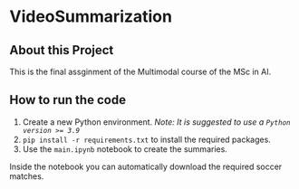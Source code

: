 # **VideoSummarization**

## **About this Project**

This is the final assginment of the Multimodal course of the MSc in AI.

## **How to run the code**

1. Create a new Python environment. *Note: It is suggested to use a `Python version >= 3.9`*
2. `pip install -r requirements.txt` to install the required packages.
3. Use the `main.ipynb` notebook to create the summaries.

Inside the notebook you can automatically download the required soccer matches.